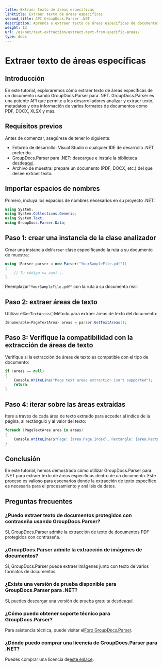 ```yaml
---
title: Extraer texto de áreas específicas
linktitle: Extraer texto de áreas específicas
second_title: API GroupDocs.Parser .NET
description: Aprenda a extraer texto de áreas específicas de documentos usando GroupDocs.Parser para .NET. Guía sencilla paso a paso.
weight: 12
url: /es/net/text-extraction/extract-text-from-specific-areas/
type: docs
---
```

# Extraer texto de áreas específicas

## Introducción
En este tutorial, exploraremos cómo extraer texto de áreas específicas de un documento usando GroupDocs.Parser para .NET. GroupDocs.Parser es una potente API que permite a los desarrolladores analizar y extraer texto, metadatos y otra información de varios formatos de documentos como PDF, DOCX, XLSX y más.
## Requisitos previos
Antes de comenzar, asegúrese de tener lo siguiente:
- Entorno de desarrollo: Visual Studio o cualquier IDE de desarrollo .NET preferido.
-  GroupDocs.Parser para .NET: descargue e instale la biblioteca desde[aquí](https://releases.groupdocs.com/parser/net/).
- Archivo de muestra: prepare un documento (PDF, DOCX, etc.) del que desee extraer texto.

## Importar espacios de nombres
Primero, incluya los espacios de nombres necesarios en su proyecto .NET:
```csharp
using System;
using System.Collections.Generic;
using System.Text;
using GroupDocs.Parser.Data;
```
## Paso 1: crear una instancia de la clase analizador
 Crear una instancia del`Parser` clase especificando la ruta a su documento de muestra:
```csharp
using (Parser parser = new Parser("YourSampleFile.pdf"))
{
    // Tu código va aquí...
}
```
 Reemplazar`"YourSampleFile.pdf"` con la ruta a su documento real.
## Paso 2: extraer áreas de texto
 Utilizar el`GetTextAreas()`Método para extraer áreas de texto del documento:
```csharp
IEnumerable<PageTextArea> areas = parser.GetTextAreas();
```
## Paso 3: Verifique la compatibilidad con la extracción de áreas de texto
Verifique si la extracción de áreas de texto es compatible con el tipo de documento:
```csharp
if (areas == null)
{
    Console.WriteLine("Page text areas extraction isn't supported");
    return;
}
```
## Paso 4: iterar sobre las áreas extraídas
Itere a través de cada área de texto extraído para acceder al índice de la página, al rectángulo y al valor del texto:
```csharp
foreach (PageTextArea area in areas)
{
    Console.WriteLine($"Page: {area.Page.Index}, Rectangle: {area.Rectangle}, Text: {area.Text}");
}
```

## Conclusión
En este tutorial, hemos demostrado cómo utilizar GroupDocs.Parser para .NET para extraer texto de áreas específicas dentro de un documento. Este proceso es valioso para escenarios donde la extracción de texto específico es necesaria para el procesamiento y análisis de datos.

## Preguntas frecuentes
### ¿Puedo extraer texto de documentos protegidos con contraseña usando GroupDocs.Parser?
Sí, GroupDocs.Parser admite la extracción de texto de documentos PDF protegidos con contraseña.
### ¿GroupDocs.Parser admite la extracción de imágenes de documentos?
Sí, GroupDocs.Parser puede extraer imágenes junto con texto de varios formatos de documentos.
### ¿Existe una versión de prueba disponible para GroupDocs.Parser para .NET?
 Sí, puedes descargar una versión de prueba gratuita desde[aquí](https://releases.groupdocs.com/).
### ¿Cómo puedo obtener soporte técnico para GroupDocs.Parser?
 Para asistencia técnica, puede visitar el[Foro GroupDocs.Parser](https://forum.groupdocs.com/c/parser/17).
### ¿Dónde puedo comprar una licencia de GroupDocs.Parser para .NET?
 Puedes comprar una licencia de[este enlace](https://purchase.groupdocs.com/buy).